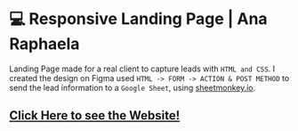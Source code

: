 # 💻 Responsive Landing Page | Ana Raphaela
Landing Page made for a real client to capture leads with `HTML and CSS`. I created the design on Figma used `HTML -> FORM -> ACTION & POST METHOD` to send the lead information to a `Google Sheet`, using [sheetmonkey.io](https://www.sheetmonkey.io/).
## [Click Here to see the Website!](https://anaraphaela.netlify.app/)
